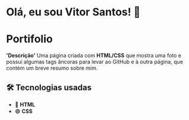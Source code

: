 # Olá, eu sou Vitor Santos! 👋


# Portifolio

**'Descrição'**
Uma página criada com **HTML/CSS** que mostra uma foto e possui algumas tags âncoras para levar ao GitHub e à outra página, que contém um breve resumo sobre mim.
## 🛠 Tecnologias usadas  
- 🔵 **HTML**  
- 🟣 **CSS**
